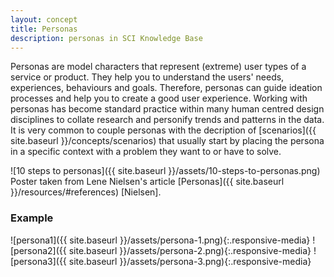 ```yaml
---
layout: concept
title: Personas
description: personas in SCI Knowledge Base
---
```

Personas are model characters that represent (extreme) user types of a service or product. They help you to understand the users' needs, experiences, behaviours and goals. Therefore, personas can guide ideation processes and help you to create a good user experience. Working with personas has become standard practice within many human centred design disciplines to collate research and personify trends and patterns in the data. It is very common   to couple personas with the decription of [scenarios]({{ site.baseurl }}/concepts/scenarios) that usually start by placing the persona in a specific context with a problem they want to or have to solve.

![10 steps to personas]({{ site.baseurl }}/assets/10-steps-to-personas.png)  
Poster taken from Lene Nielsen's article [Personas]({{ site.baseurl }}/resources/#references) [Nielsen].

### Example
![persona1]({{ site.baseurl }}/assets/persona-1.png){:.responsive-media}
![persona2]({{ site.baseurl }}/assets/persona-2.png){:.responsive-media}
![persona3]({{ site.baseurl }}/assets/persona-3.png){:.responsive-media}